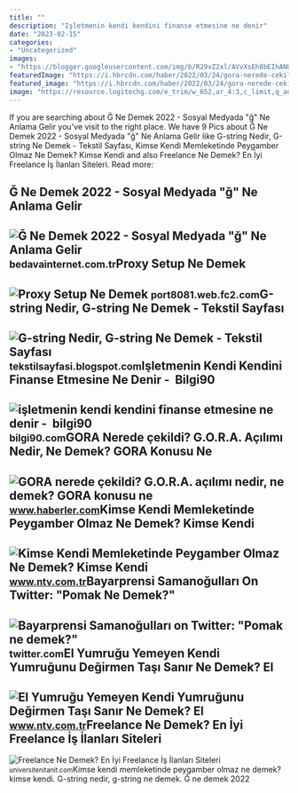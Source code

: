 ```yaml
---
title: ""
description: "Işletmenin kendi kendini finanse etmesine ne denir"
date: "2023-02-15"
categories:
- "Uncategorized"
images:
- "https://blogger.googleusercontent.com/img/b/R29vZ2xl/AVvXsEh8bEIhANUNkol7QQ_tdQJZuo5Q8SbX5UNloti0Eoe1ayIFp-K3weK2k2HoFdCLgAQqwMvMFy6WS80gtYE9mxsAjEUbkgQBTgxC3LNCTYMJgGXWScCyTXuyYZ8l1iKkKXznpON4dOMIifWKuXvtHq607k_HpYbpXqY4Hv14RCxGi6OsGG1WwYpZbByaAg/s1399/g-string-nedir.jpg"
featuredImage: "https://i.hbrcdn.com/haber/2022/03/24/gora-nerede-cekildi-g-o-r-a-hangi-il-ve-ilcede-14819082_8520_amp.jpg"
featured_image: "https://i.hbrcdn.com/haber/2022/03/24/gora-nerede-cekildi-g-o-r-a-hangi-il-ve-ilcede-14819082_8520_amp.jpg"
image: "https://resource.logitechg.com/e_trim/w_652,ar_4:3,c_limit,q_auto,f_auto/w_692,h_519,c_lpad,b_rgb:2f3132,dpr_auto/d_transparent.gif/content/dam/gaming/en/products/pro-gaming-mouse/plasma-hero-carbon-gallery-5.png?v=1"
---
```


If you are searching about Ğ Ne Demek 2022 - Sosyal Medyada "ğ" Ne Anlama Gelir you've visit to the right place. We have 9 Pics about Ğ Ne Demek 2022 - Sosyal Medyada "ğ" Ne Anlama Gelir like G-string Nedir, G-string Ne Demek - Tekstil Sayfası, Kimse Kendi Memleketinde Peygamber Olmaz Ne Demek? Kimse Kendi and also Freelance Ne Demek? En İyi Freelance İş İlanları Siteleri. Read more:

Ğ Ne Demek 2022 - Sosyal Medyada "ğ" Ne Anlama Gelir
----------------------------------------------------

 ![Ğ Ne Demek 2022 - Sosyal Medyada "ğ" Ne Anlama Gelir](https://bedavainternet.com.tr/wp-content/uploads/2022/04/G-Ne-Demek.jpg) <small>bedavainternet.com.tr</small>Proxy Setup Ne Demek
--------------------

 ![Proxy Setup Ne Demek](https://resource.logitechg.com/e_trim/w_652,ar_4:3,c_limit,q_auto,f_auto/w_692,h_519,c_lpad,b_rgb:2f3132,dpr_auto/d_transparent.gif/content/dam/gaming/en/products/pro-gaming-mouse/plasma-hero-carbon-gallery-5.png?v=1) <small>port8081.web.fc2.com</small>G-string Nedir, G-string Ne Demek - Tekstil Sayfası
---------------------------------------------------

 ![G-string Nedir, G-string Ne Demek - Tekstil Sayfası](https://blogger.googleusercontent.com/img/b/R29vZ2xl/AVvXsEh8bEIhANUNkol7QQ_tdQJZuo5Q8SbX5UNloti0Eoe1ayIFp-K3weK2k2HoFdCLgAQqwMvMFy6WS80gtYE9mxsAjEUbkgQBTgxC3LNCTYMJgGXWScCyTXuyYZ8l1iKkKXznpON4dOMIifWKuXvtHq607k_HpYbpXqY4Hv14RCxGi6OsGG1WwYpZbByaAg/s1399/g-string-nedir.jpg) <small>tekstilsayfasi.blogspot.com</small>Işletmenin Kendi Kendini Finanse Etmesine Ne Denir - ️ Bilgi90
--------------------------------------------------------------

 ![işletmenin kendi kendini finanse etmesine ne denir - ️ bilgi90](https://business.com.tm/images/uploads/posts/e748d4584526615802d729bd22c5502b.jpg) <small>bilgi90.com</small>GORA Nerede çekildi? G.O.R.A. Açılımı Nedir, Ne Demek? GORA Konusu Ne
---------------------------------------------------------------------

 ![GORA nerede çekildi? G.O.R.A. açılımı nedir, ne demek? GORA konusu ne](https://i.hbrcdn.com/haber/2022/03/24/gora-nerede-cekildi-g-o-r-a-hangi-il-ve-ilcede-14819082_8520_amp.jpg) <small>www.haberler.com</small>Kimse Kendi Memleketinde Peygamber Olmaz Ne Demek? Kimse Kendi
--------------------------------------------------------------

 ![Kimse Kendi Memleketinde Peygamber Olmaz Ne Demek? Kimse Kendi](https://cdn.ntv.com.tr/img/ne-demek/kimse-kendi-memleketinde-peygamber-olmaz_39151.jpg) <small>www.ntv.com.tr</small>Bayarprensi Samanoğulları On Twitter: "Pomak Ne Demek?"
-------------------------------------------------------

 ![Bayarprensi Samanoğulları on Twitter: "Pomak ne demek?"](https://pbs.twimg.com/media/FxzBh6uXsAI7qHQ.jpg) <small>twitter.com</small>El Yumruğu Yemeyen Kendi Yumruğunu Değirmen Taşı Sanır Ne Demek? El
-------------------------------------------------------------------

 ![El Yumruğu Yemeyen Kendi Yumruğunu Değirmen Taşı Sanır Ne Demek? El](https://cdn.ntv.com.tr/img/ne-demek/el-yumrugu-yemeyen-kendi-yumrugunu-degirmen-tasi-sanir_83261.jpg) <small>www.ntv.com.tr</small>Freelance Ne Demek? En İyi Freelance İş İlanları Siteleri
---------------------------------------------------------

 ![Freelance Ne Demek? En İyi Freelance İş İlanları Siteleri](https://universitenitanit.com/uploads/freelance-ne-demek-en-iyi-freelance-is-ilanlari-sitelerif0B8.jpg) <small>universitenitanit.com</small>Kimse kendi memleketinde peygamber olmaz ne demek? kimse kendi. G-string nedir, g-string ne demek. Ğ ne demek 2022
